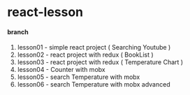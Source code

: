 # react-lesson

#### branch
1. lesson01 - simple react project ( Searching Youtube )
2. lesson02 - react project with redux ( BookList )
3. lesson03 - react project with redux ( Temperature Chart )
4. lesson04 - Counter with mobx
5. lesson05 - search Temperature with mobx
6. lesson06 - search Temperature with mobx advanced  
